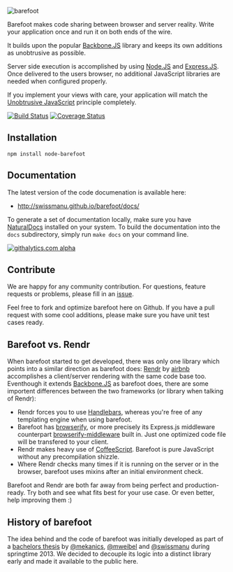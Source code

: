 ![barefoot](https://raw.github.com/swissmanu/barefoot/master/barefoot.png)

Barefoot makes code sharing between browser and server reality. Write your application once and run it on both ends of the wire.

It builds upon the popular [Backbone.JS](http://backbonejs.org/) library and keeps its own additions as unobtrusive as possible.

Server side execution is accomplished by using [Node.JS](http://nodejs.org/) and [Express.JS](http://expressjs.com/). Once delivered to the users browser, no additional JavaScript libraries are needed when configured properly.

If you implement your views with care, your application will match the [Unobtrusive JavaScript](http://roca-style.org/#unobtrusive-javascript) principle completely.

[![Build Status](https://travis-ci.org/swissmanu/barefoot.png?branch=master)](https://travis-ci.org/swissmanu/barefoot) [![Coverage Status](https://coveralls.io/repos/swissmanu/barefoot/badge.png?branch=master)](https://coveralls.io/r/swissmanu/barefoot)


## Installation

	npm install node-barefoot

## Documentation
The latest version of the code documenation is available here:
* http://swissmanu.github.io/barefoot/docs/

To generate a set of documentation locally, make sure you have [NaturalDocs](http://www.naturaldocs.org/) installed on your system. To build the documentation into the `docs` subdirectory, simply run `make docs` on your command line.

[![githalytics.com alpha](https://cruel-carlota.pagodabox.com/f87c96d81337e0f3f6a255aedc521c76 "githalytics.com")](http://githalytics.com/swissmanu/barefoot)

## Contribute
We are happy for any community contribution. For questions, feature requests or problems, please fill in an [issue](https://github.com/swissmanu/barefoot/issues/new). 

Feel free to fork and optimize barefoot here on Github. If you have a pull request with some cool additions, please make sure you have unit test cases ready.

## Barefoot vs. Rendr
When barefoot started to get developed, there was only one library which points into a similar direction as barefoot does: [Rendr](https://github.com/airbnb/rendr) by [airbnb](https://github.com/airbnb) accomplishes a client/server rendering with the same code base too. Eventhough it extends [Backbone.JS](http://backbonejs.org/) as barefoot does, there are some importent differences between the two frameworks (or library when talking of Rendr):

* Rendr forces you to use [Handlebars](http://handlebarsjs.com/), whereas you're free of any templating engine when using barefoot.
* Barefoot has [browserify](http://browserify.org/), or more precisely its Express.js middleware counterpart [browserify-middleware](https://github.com/ForbesLindesay/browserify-middleware) built in. Just one optimized code file will be transfered to your client.
* Rendr makes heavy use of [CoffeeScript](http://coffeescript.org/). Barefoot is pure JavaScript without any precompilation shizzle.
* Where Rendr checks many times if it is running on the server or in the browser, barefoot uses mixins after an initial environment check.

Barefoot and Rendr are both far away from being perfect and production-ready. Try both and see what fits best for your use case. Or even better, help improving them :)


## History of barefoot
The idea behind and the code of barefoot was initially developed as part of a [bachelors thesis](http://hsr-ba-ajw-2013.github.io/BA/) by [@mekanics](https://github.com/mekanics), [@mweibel](https://github.com/mweibel) and [@swissmanu](https://github.com/swissmanu/) during springtime 2013. We decided to decouple its logic into a distinct library early and made it available to the public here.
